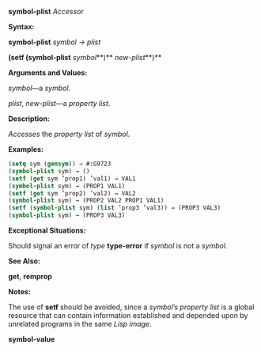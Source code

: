 **symbol-plist** *Accessor* 



**Syntax:** 



**symbol-plist** *symbol → plist* 



**(setf (symbol-plist** *symbol***)** *new-plist***)** 



**Arguments and Values:** 



*symbol*—a *symbol*. 



*plist*, *new-plist*—a *property list*. 



**Description:** 



*Accesses* the *property list* of *symbol*. 



**Examples:**
```lisp
(setq sym (gensym)) → #:G9723 
(symbol-plist sym) → () 
(setf (get sym ’prop1) ’val1) → VAL1 
(symbol-plist sym) → (PROP1 VAL1) 
(setf (get sym ’prop2) ’val2) → VAL2 
(symbol-plist sym) → (PROP2 VAL2 PROP1 VAL1) 
(setf (symbol-plist sym) (list ’prop3 ’val3)) → (PROP3 VAL3) 
(symbol-plist sym) → (PROP3 VAL3) 
```
**Exceptional Situations:** 



Should signal an error of *type* **type-error** if *symbol* is not a *symbol*. 



**See Also:** 



**get**, **remprop** 



**Notes:** 



The use of **setf** should be avoided, since a *symbol*’s *property list* is a global resource that can contain information established and depended upon by unrelated programs in the same *Lisp image*. 







 



 



**symbol-value** 




